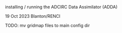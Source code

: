 installing / running the ADCIRC Data Assimilator (ADDA)

19 Oct 2023
Blanton/RENCI

TODO:
    mv gridmap files to main config dir


